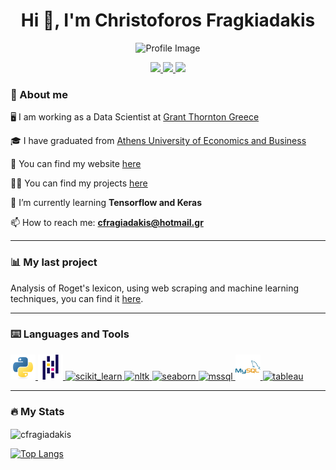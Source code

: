 <h1 align="center">Hi 👋, I'm Christoforos Fragkiadakis</h1>

<p align="center">
  <img src="https://images.squarespace-cdn.com/content/v1/5649097ee4b021b7ebf4ce9d/1630013248675-T2EOX77WP7HJ9A5P8WN8/press-any-key-any-key.gif" alt="Profile Image" width="600">
</p>

<!-- Buttons for Website, Gmail, LinkedIn -->
<p align="center">
  <a href="mailto:cfragiadakis@hotmail.gr">
    <img src="https://img.shields.io/badge/Outlook-blue?style=for-the-badge&logo=microsoft-outlook&logoColor=white">
  </a>
  <a href="https://cfragiadakis.github.io/">
    <img src="https://img.shields.io/badge/Website-red?style=for-the-badge">
  </a>
  <a href="https://www.linkedin.com/in/christoforos-fragiadakis/">
    <img src="https://img.shields.io/badge/LinkedIn-blue?style=for-the-badge&logo=linkedin&logoColor=white">
  </a>
</p>

### 👦 About me

🖥️ I am working as a Data Scientist at [Grant Thornton Greece](https://www.grant-thornton.gr/)

🎓 I have graduated from [Athens University of Economics and Business](https://www.aueb.gr/)

🚀 You can find my website [here](https://cfragiadakis.github.io//)

👨‍💻 You can find my projects [here](https://github.com/cfragiadakis?tab=repositories)

🌱 I’m currently learning **Tensorflow and Keras**

📫 How to reach me: **cfragiadakis@hotmail.gr**

--- 

### 📊 My last project

Analysis of Roget's lexicon, using web scraping and machine learning techniques, you can find it [here](https://github.com/cfragiadakis/Roget-Thesaurus-Classification).

---



<h3 align="left">⌨️ Languages and Tools</h3>
<p align="left">
  <a href="https://www.python.org" target="_blank" rel="noreferrer">
    <img src="https://raw.githubusercontent.com/devicons/devicon/master/icons/python/python-original.svg" alt="python" width="40" height="40" title="Python"/>
  </a>
  <a href="https://pandas.pydata.org/" target="_blank" rel="noreferrer">
    <img src="https://raw.githubusercontent.com/devicons/devicon/2ae2a900d2f041da66e950e4d48052658d850630/icons/pandas/pandas-original.svg" alt="pandas" width="40" height="40" title="Pandas"/>
  </a>
  <a href="https://scikit-learn.org/" target="_blank" rel="noreferrer">
    <img src="https://upload.wikimedia.org/wikipedia/commons/0/05/Scikit_learn_logo_small.svg" alt="scikit_learn" width="40" height="40" title="Scikit-learn"/>
  </a>
  <a href="https://www.nltk.org/" target="_blank" rel="noreferrer">
    <img src="https://miro.medium.com/v2/resize:fit:1184/0*zKRz1UgqpOZ4bvuA" alt="nltk" width="40" height="40" title="NLTK"/>
  </a>
  <a href="https://seaborn.pydata.org/" target="_blank" rel="noreferrer">
    <img src="https://seaborn.pydata.org/_images/logo-mark-lightbg.svg" alt="seaborn" width="40" height="40" title="Seaborn"/>
  </a>
  <a href="https://www.microsoft.com/en-us/sql-server" target="_blank" rel="noreferrer">
    <img src="https://www.svgrepo.com/show/303229/microsoft-sql-server-logo.svg" alt="mssql" width="40" height="40" title="Microsoft SQL Server"/>
  </a>
  <a href="https://www.mysql.com/" target="_blank" rel="noreferrer">
    <img src="https://raw.githubusercontent.com/devicons/devicon/master/icons/mysql/mysql-original-wordmark.svg" alt="mysql" width="40" height="40" title="MySQL"/>
  </a>
  <a href="https://www.tableau.com/" target="_blank" rel="noreferrer">
    <img src="https://encrypted-tbn0.gstatic.com/images?q=tbn:ANd9GcSH5u043Wyl-BWnUo9FcWSuh2hv62v-Kc98WQ&s" alt="tableau" width="40" height="40" title="Tableau"/>
  </a>
</p>


---

### 🔥 My Stats

<p><img align="center" src="https://github-readme-streak-stats.herokuapp.com/?user=cfragiadakis&" alt="cfragiadakis" /></p>

[![Top Langs](https://github-readme-stats.vercel.app/api/top-langs/?username=cfragiadakis&layout=compact)](https://github.com/anuraghazra/github-readme-stats)



<!--
**cfragiadakis/cfragiadakis** is a ✨ _special_ ✨ repository because its `README.md` (this file) appears on your GitHub profile.

- ⚡ Fun fact: ...

-->
